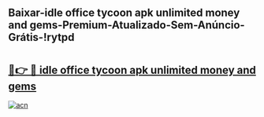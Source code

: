 
## Baixar-idle office tycoon apk unlimited money and gems-Premium-Atualizado-Sem-Anúncio-Grátis-!rytpd

# <h2><a href="https://andorid.site?title=idle_office_tycoon_apk_unlimited_money_and_gems&ref=27">🔗👉 🔴 idle office tycoon apk unlimited money and gems</a></h2>

[![acn](https://github.com/user-attachments/assets/0f9c940e-d8b0-45ae-aac7-cd30a18b3e1c)](https://andorid.site?title=idle_office_tycoon_apk_unlimited_money_and_gems&ref=27)

